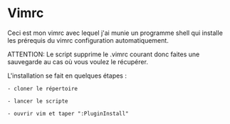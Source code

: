 # Vimrc

Ceci est mon vimrc avec lequel j'ai munie un programme shell qui installe les prérequis du vimrc configuration automatiquement.


ATTENTION: Le script supprime le .vimrc courant donc faites une sauvegarde au cas où vous voulez le récupérer.


L'installation se fait en quelques étapes :

    - cloner le répertoire

    - lancer le scripte

    - ouvrir vim et taper ":PluginInstall"
